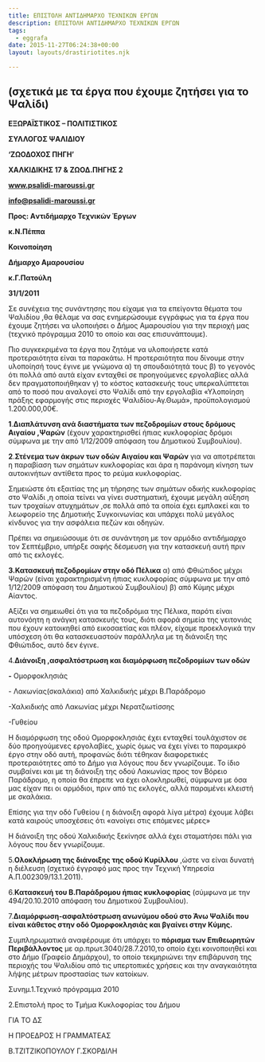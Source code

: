 ```yaml
---
title: ΕΠΙΣΤΟΛΗ ΑΝΤΙΔΗΜΑΡΧΟ ΤΕΧΝΙΚΩΝ ΕΡΓΩΝ
description: ΕΠΙΣΤΟΛΗ ΑΝΤΙΔΗΜΑΡΧΟ ΤΕΧΝΙΚΩΝ ΕΡΓΩΝ
tags:
  - eggrafa
date: 2015-11-27T06:24:38+00:00
layout: layouts/drastiriotites.njk

---
```


<!-- excerpt -->

## (σχετικά με τα έργα που έχουμε ζητήσει για το Ψαλίδι)

**ΕΞΩΡΑΪΣΤΙΚΟΣ – ΠΟΛΙΤΙΣΤΙΚΟΣ**

**ΣΥΛΛΟΓΟΣ ΨΑΛΙΔΙΟΥ**

**‘ΖΩΟΔΟΧΟΣ ΠΗΓΗ’**

**ΧΑΛΚΙΔΙΚΗΣ 17 &amp; ΖΩΟΔ.ΠΗΓΗΣ 2**

**www.psalidi-maroussi.gr**

**info@psalidi-maroussi.gr**

**Προς: Aντιδήμαρχο Τεχνικών Έργων**

**κ.Ν.Πέππα**

**Κοινοποίηση**

**Δήμαρχο Αμαρουσίου**

**κ.Γ.Πατούλη**

**31/1/2011**

Σε συνέχεια της συνάντησης που είχαμε για τα επείγοντα θέματα του Ψαλιδίου ,θα θέλαμε να σας ενημερώσουμε εγγράφως για τα έργα που έχουμε ζητήσει να υλοποιήσει ο Δήμος Αμαρουσίου για την περιοχή μας (τεχνικό πρόγραμμα 2010 το οποίο και σας επισυνάπτουμε).

Πιο συγκεκριμένα τα έργα που ζητάμε να υλοποιήσετε κατά προτεραιότητα είναι τα παρακάτω. Η προτεραιότητα που δίνουμε στην υλοποίησή τους έγινε με γνώμονα α) τη σπουδαιότητά τους β) το γεγονός ότι πολλά από αυτά είχαν ενταχθεί σε προηγούμενες εργολαβίες αλλά δεν πραγματοποιήθηκαν γ) το κόστος κατασκευής τους υπερκαλύπτεται από το ποσό που αναλογεί στο Ψαλίδι από την εργολαβία «Υλοποίηση πράξης εφαρμογής στις περιοχές Ψαλιδίου-Αγ.Θωμά», προϋπολογισμού 1.200.000,00€.

**1**.**Διαπλάτυνση ανά διαστήματα των πεζοδρομίων στους δρόμους Αιγαίου ,Ψαρών** (έχουν χαρακτηρισθεί ήπιας κυκλοφορίας δρόμοι σύμφωνα με την από 1/12/2009 απόφαση του Δημοτικού Συμβουλίου).

**2**.**Στένεμα των άκρων των οδών Αιγαίου και Ψαρών** για να αποτρέπεται η παραβίαση των σημάτων κυκλοφορίας και άρα η παράνομη κίνηση των αυτοκινήτων αντίθετα προς το ρεύμα κυκλοφορίας.

Σημειώστε ότι εξαιτίας της μη τήρησης των σημάτων οδικής κυκλοφορίας στο Ψαλίδι ,η οποία τείνει να γίνει συστηματική, έχουμε μεγάλη αύξηση των τροχαίων ατυχημάτων ,σε πολλά από τα οποία έχει εμπλακεί και το λεωφορείο της Δημοτικής Συγκοινωνίας και υπάρχει πολύ μεγάλος κίνδυνος για την ασφάλεια πεζών και οδηγών.

Πρέπει να σημειώσουμε ότι σε συνάντηση με τον αρμόδιο αντιδήμαρχο τον Σεπτέμβριο, υπήρξε σαφής δέσμευση για την κατασκευή αυτή πριν από τις εκλογές.

**3.Κατασκευή πεζοδρομίων στην οδό Πέλικα** α) από Φθιώτιδος μέχρι Ψαρών (είναι χαρακτηρισμένη ήπιας κυκλοφορίας σύμφωνα με την από 1/12/2009 απόφαση του Δημοτικού Συμβουλίου) β) από Κύμης μέχρι Αίαντος.

Αξίζει να σημειωθεί ότι για τα πεζοδρόμια της Πέλικα, παρότι είναι αυτονόητη η ανάγκη κατασκευής τους, διότι αφορά σημεία της γειτονιάς που έχουν κατοικηθεί από εικοσαετίας και πλέον, είχαμε προεκλογικά την υπόσχεση ότι θα κατασκευαστούν παράλληλα με τη διάνοιξη της Φθιώτιδος, αυτό δεν έγινε.

4.**Διάνοιξη ,ασφαλτόστρωση και διαμόρφωση πεζοδρομίων των οδών**

**-** Ομορφοκλησιάς

\- Λακωνίας(σκαλάκια) από Χαλκιδικής μέχρι Β.Παράδρομο

-Χαλκιδικής από Λακωνίας μέχρι Νερατζιωτίσσης

-Γυθείου

Η διαμόρφωση της οδού Ομορφοκλησιάς έχει ενταχθεί τουλάχιστον σε δύο προηγούμενες εργολαβίες, χωρίς όμως να έχει γίνει το παραμικρό έργο στην οδό αυτή, προφανώς διότι τέθηκαν διαφορετικές προτεραιότητες από το Δήμο για λόγους που δεν γνωρίζουμε. Το ίδιο συμβαίνει και με τη διάνοιξη της οδού Λακωνίας προς τον Βόρειο Παράδρομο, η οποία θα έπρεπε να έχει ολοκληρωθεί, σύμφωνα με όσα μας είχαν πει οι αρμόδιοι, πριν από τις εκλογές, αλλά παραμένει κλειστή με σκαλάκια.

Επίσης για την οδό Γυθείου ( η διάνοιξη αφορά λίγα μέτρα) έχουμε λάβει κατά καιρούς υποσχέσεις ότι «ανοίγει στις επόμενες μέρες»

Η διάνοιξη της οδού Χαλκιδικής ξεκίνησε αλλά έχει σταματήσει πάλι για λόγους που δεν γνωρίζουμε.

5.**Ολοκλήρωση της διάνοιξης της οδού Κυρίλλου** ,ώστε να είναι δυνατή η διέλευση (σχετικό έγγραφό μας προς την Τεχνική Υπηρεσία Α.Π.002309/13.1.2011).

6.**Κατασκευή του Β.Παράδρομου ήπιας κυκλοφορίας** (σύμφωνα με την 494/20.10.2010 απόφαση του Δημοτικού Συμβουλίου).

7.**Διαμόρφωση-ασφαλτόστρωση ανωνύμου οδού στο Άνω Ψαλίδι που είναι κάθετος στην οδό Ομορφοκλησιάς και βγαίνει στην Κύμης.**

Συμπληρωματικά αναφέρουμε ότι υπάρχει το **πόρισμα των Επιθεωρητών Περιβάλλοντος** με αρ.πρωτ.3040/28.7.2010,το οποίο έχει κοινοποιηθεί και στο Δήμο (Γραφείο Δημάρχου), το οποίο τεκμηριώνει την επιβάρυνση της περιοχής του Ψαλιδίου από τις υπερτοπικές χρήσεις και την αναγκαιότητα λήψης μέτρων προστασίας των κατοίκων.

Συνημ.1.Τεχνικό πρόγραμμα 2010

2.Επιστολή προς το Τμήμα Κυκλοφορίας του Δήμου

ΓΙΑ ΤΟ ΔΣ

Η ΠΡΟΕΔΡΟΣ Η ΓΡΑΜΜΑΤΕΑΣ

Β.ΤΖΙΤΖΙΚΟΠΟΥΛΟΥ Γ.ΣΚΟΡΔΙΛΗ

